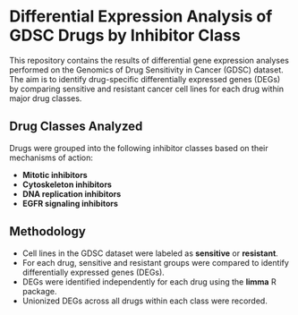 # Differential Expression Analysis of GDSC Drugs by Inhibitor Class

This repository contains the results of differential gene expression analyses performed on the Genomics of Drug Sensitivity in Cancer (GDSC) dataset. The aim is to identify drug-specific differentially expressed genes (DEGs) by comparing sensitive and resistant cancer cell lines for each drug within major drug classes.

## Drug Classes Analyzed

Drugs were grouped into the following inhibitor classes based on their mechanisms of action:

- **Mitotic inhibitors**
- **Cytoskeleton inhibitors**
- **DNA replication inhibitors**
- **EGFR signaling inhibitors**

## Methodology

- Cell lines in the GDSC dataset were labeled as **sensitive** or **resistant**.
- For each drug, sensitive and resistant groups were compared to identify differentially expressed genes (DEGs).
- DEGs were identified independently for each drug using the **limma** R package.
- Unionized DEGs across all drugs within each class were recorded.

